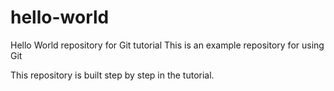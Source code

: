 # hello-world
Hello World repository for Git tutorial
This is an example repository for using Git

This repository is built step by step in the tutorial.